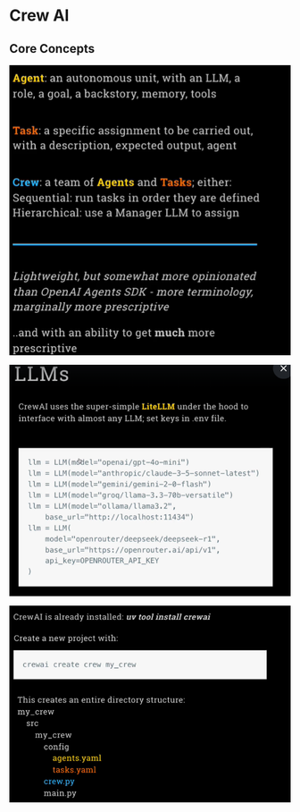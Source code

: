 # Crew AI

## Core Concepts

![alt text](image.png)

![alt text](image-1.png)

![alt text](image-3.png)